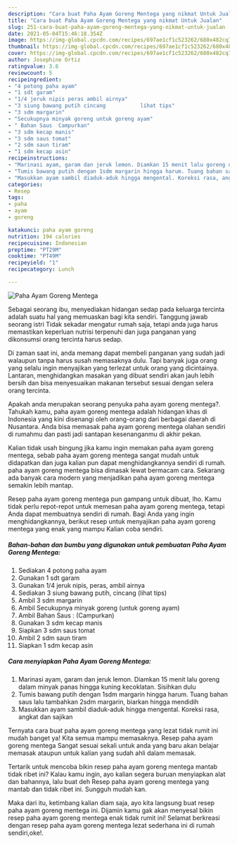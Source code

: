 ```yaml
---
description: "Cara buat Paha Ayam Goreng Mentega yang nikmat Untuk Jualan"
title: "Cara buat Paha Ayam Goreng Mentega yang nikmat Untuk Jualan"
slug: 251-cara-buat-paha-ayam-goreng-mentega-yang-nikmat-untuk-jualan
date: 2021-05-04T15:46:18.354Z
image: https://img-global.cpcdn.com/recipes/697ae1cf1c523262/680x482cq70/paha-ayam-goreng-mentega-foto-resep-utama.jpg
thumbnail: https://img-global.cpcdn.com/recipes/697ae1cf1c523262/680x482cq70/paha-ayam-goreng-mentega-foto-resep-utama.jpg
cover: https://img-global.cpcdn.com/recipes/697ae1cf1c523262/680x482cq70/paha-ayam-goreng-mentega-foto-resep-utama.jpg
author: Josephine Ortiz
ratingvalue: 3.6
reviewcount: 5
recipeingredient:
- "4 potong paha ayam"
- "1 sdt garam"
- "1/4 jeruk nipis peras ambil airnya"
- "3 siung bawang putih cincang           lihat tips"
- "3 sdm margarin"
- "Secukupnya minyak goreng untuk goreng ayam"
- " Bahan Saus  Campurkan"
- "3 sdm kecap manis"
- "3 sdm saus tomat"
- "2 sdm saun tiram"
- "1 sdm kecap asin"
recipeinstructions:
- "Marinasi ayam, garam dan jeruk lemon. Diamkan 15 menit lalu goreng dalam minyak panas hingga kuning kecoklatan. Sisihkan dulu"
- "Tumis bawang putih dengan 1sdm margarin hingga harum. Tuang bahan saus lalu tambahkan 2sdm margarin, biarkan hingga mendidih"
- "Masukkan ayam sambil diaduk-aduk hingga mengental. Koreksi rasa, angkat dan sajikan"
categories:
- Resep
tags:
- paha
- ayam
- goreng

katakunci: paha ayam goreng 
nutrition: 194 calories
recipecuisine: Indonesian
preptime: "PT29M"
cooktime: "PT49M"
recipeyield: "1"
recipecategory: Lunch

---
```



![Paha Ayam Goreng Mentega](https://img-global.cpcdn.com/recipes/697ae1cf1c523262/680x482cq70/paha-ayam-goreng-mentega-foto-resep-utama.jpg)

Sebagai seorang ibu, menyediakan hidangan sedap pada keluarga tercinta adalah suatu hal yang memuaskan bagi kita sendiri. Tanggung jawab seorang istri Tidak sekadar mengatur rumah saja, tetapi anda juga harus memastikan keperluan nutrisi terpenuhi dan juga panganan yang dikonsumsi orang tercinta harus sedap.

Di zaman  saat ini, anda memang dapat membeli panganan yang sudah jadi walaupun tanpa harus susah memasaknya dulu. Tapi banyak juga orang yang selalu ingin menyajikan yang terlezat untuk orang yang dicintainya. Lantaran, menghidangkan masakan yang dibuat sendiri akan jauh lebih bersih dan bisa menyesuaikan makanan tersebut sesuai dengan selera orang tercinta. 



Apakah anda merupakan seorang penyuka paha ayam goreng mentega?. Tahukah kamu, paha ayam goreng mentega adalah hidangan khas di Indonesia yang kini disenangi oleh orang-orang dari berbagai daerah di Nusantara. Anda bisa memasak paha ayam goreng mentega olahan sendiri di rumahmu dan pasti jadi santapan kesenanganmu di akhir pekan.

Kalian tidak usah bingung jika kamu ingin memakan paha ayam goreng mentega, sebab paha ayam goreng mentega sangat mudah untuk didapatkan dan juga kalian pun dapat menghidangkannya sendiri di rumah. paha ayam goreng mentega bisa dimasak lewat bermacam cara. Sekarang ada banyak cara modern yang menjadikan paha ayam goreng mentega semakin lebih mantap.

Resep paha ayam goreng mentega pun gampang untuk dibuat, lho. Kamu tidak perlu repot-repot untuk memesan paha ayam goreng mentega, tetapi Anda dapat membuatnya sendiri di rumah. Bagi Anda yang ingin menghidangkannya, berikut resep untuk menyajikan paha ayam goreng mentega yang enak yang mampu Kalian coba sendiri.

<!--inarticleads1-->

##### Bahan-bahan dan bumbu yang digunakan untuk pembuatan Paha Ayam Goreng Mentega:

1. Sediakan 4 potong paha ayam
1. Gunakan 1 sdt garam
1. Gunakan 1/4 jeruk nipis, peras, ambil airnya
1. Sediakan 3 siung bawang putih, cincang           (lihat tips)
1. Ambil 3 sdm margarin
1. Ambil Secukupnya minyak goreng (untuk goreng ayam)
1. Ambil  Bahan Saus : (Campurkan)
1. Gunakan 3 sdm kecap manis
1. Siapkan 3 sdm saus tomat
1. Ambil 2 sdm saun tiram
1. Siapkan 1 sdm kecap asin




<!--inarticleads2-->

##### Cara menyiapkan Paha Ayam Goreng Mentega:

1. Marinasi ayam, garam dan jeruk lemon. Diamkan 15 menit lalu goreng dalam minyak panas hingga kuning kecoklatan. Sisihkan dulu
1. Tumis bawang putih dengan 1sdm margarin hingga harum. Tuang bahan saus lalu tambahkan 2sdm margarin, biarkan hingga mendidih
1. Masukkan ayam sambil diaduk-aduk hingga mengental. Koreksi rasa, angkat dan sajikan




Ternyata cara buat paha ayam goreng mentega yang lezat tidak rumit ini mudah banget ya! Kita semua mampu memasaknya. Resep paha ayam goreng mentega Sangat sesuai sekali untuk anda yang baru akan belajar memasak ataupun untuk kalian yang sudah ahli dalam memasak.

Tertarik untuk mencoba bikin resep paha ayam goreng mentega mantab tidak ribet ini? Kalau kamu ingin, ayo kalian segera buruan menyiapkan alat dan bahannya, lalu buat deh Resep paha ayam goreng mentega yang mantab dan tidak ribet ini. Sungguh mudah kan. 

Maka dari itu, ketimbang kalian diam saja, ayo kita langsung buat resep paha ayam goreng mentega ini. Dijamin kamu gak akan menyesal bikin resep paha ayam goreng mentega enak tidak rumit ini! Selamat berkreasi dengan resep paha ayam goreng mentega lezat sederhana ini di rumah sendiri,oke!.

